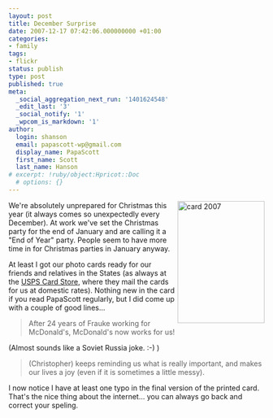 ```yaml
---
layout: post
title: December Surprise
date: 2007-12-17 07:42:06.000000000 +01:00
categories:
- family
tags:
- flickr
status: publish
type: post
published: true
meta:
  _social_aggregation_next_run: '1401624548'
  _edit_last: '3'
  _social_notify: '1'
  _wpcom_is_markdown: '1'
author:
  login: shanson
  email: papascott-wp@gmail.com
  display_name: PapaScott
  first_name: Scott
  last_name: Hanson
# excerpt: !ruby/object:Hpricot::Doc
  # options: {}
---
```

<p><a href="http://www.flickr.com/photos/51035717986@N01/2117336884" title="View 'card 2007' on Flickr.com"><img src="https://farm3.static.flickr.com/2239/2117336884_495c07304e_m.jpg" alt="card 2007" border="0" width="171" height="240" align="right" /></a> We're absolutely unprepared for Christmas this year (it always comes so unexpectedly every December). At work we've set the Christmas party for the end of January and are calling it a "End of Year" party. People seem to have more time in for Christmas parties in January anyway.</p>
<p>At least I got our photo cards ready for our friends and relatives in the States (as always at the <a href="http://www.usps.com/cardstore/">USPS Card Store</a>, where they mail the cards for us at domestic rates). Nothing new in the card if you read PapaScott regularly, but I did come up with a couple of good lines...</p>
<blockquote><p>
  After 24 years of Frauke working for McDonald's, McDonald's now works for us!
</p></blockquote>
<p>(Almost sounds like a Soviet Russia joke. :-) )</p>
<blockquote><p>
  (Christopher) keeps reminding us what is really important, and makes our lives a joy (even if it is sometimes a little messy).
</p></blockquote>
<p>I now notice I have at least one typo in the final version of the printed card. That's the nice thing about the internet... you can always go back and correct your speling.</p>
